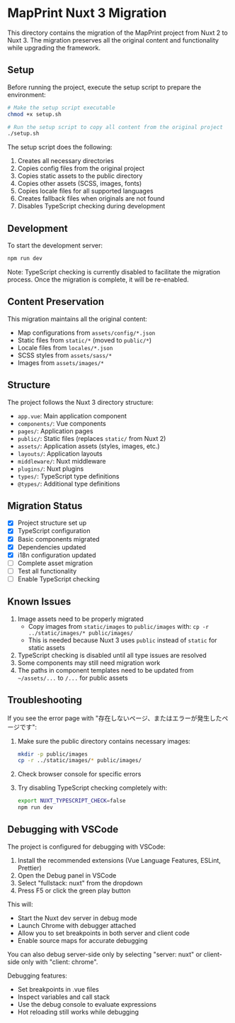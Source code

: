 # MapPrint Nuxt 3 Migration

This directory contains the migration of the MapPrint project from Nuxt 2 to Nuxt 3. The migration preserves all the original content and functionality while upgrading the framework.

## Setup

Before running the project, execute the setup script to prepare the environment:

```bash
# Make the setup script executable
chmod +x setup.sh

# Run the setup script to copy all content from the original project
./setup.sh
```

The setup script does the following:
1. Creates all necessary directories
2. Copies config files from the original project
3. Copies static assets to the public directory
4. Copies other assets (SCSS, images, fonts)
5. Copies locale files for all supported languages
6. Creates fallback files when originals are not found
7. Disables TypeScript checking during development

## Development

To start the development server:

```bash
npm run dev
```

Note: TypeScript checking is currently disabled to facilitate the migration process. Once the migration is complete, it will be re-enabled.

## Content Preservation

This migration maintains all the original content:
- Map configurations from `assets/config/*.json`
- Static files from `static/*` (moved to `public/*`)
- Locale files from `locales/*.json`
- SCSS styles from `assets/sass/*`
- Images from `assets/images/*`

## Structure

The project follows the Nuxt 3 directory structure:

- `app.vue`: Main application component
- `components/`: Vue components
- `pages/`: Application pages
- `public/`: Static files (replaces `static/` from Nuxt 2)
- `assets/`: Application assets (styles, images, etc.)
- `layouts/`: Application layouts
- `middleware/`: Nuxt middleware
- `plugins/`: Nuxt plugins
- `types/`: TypeScript type definitions
- `@types/`: Additional type definitions

## Migration Status

- [x] Project structure set up
- [x] TypeScript configuration
- [x] Basic components migrated
- [x] Dependencies updated
- [x] i18n configuration updated
- [ ] Complete asset migration
- [ ] Test all functionality
- [ ] Enable TypeScript checking

## Known Issues

1. Image assets need to be properly migrated
   - Copy images from `static/images` to `public/images` with: `cp -r ../static/images/* public/images/`
   - This is needed because Nuxt 3 uses `public` instead of `static` for static assets
2. TypeScript checking is disabled until all type issues are resolved
3. Some components may still need migration work
4. The paths in component templates need to be updated from `~/assets/...` to `/...` for public assets

## Troubleshooting

If you see the error page with "存在しないページ、またはエラーが発生したページです":

1. Make sure the public directory contains necessary images:
   ```bash
   mkdir -p public/images
   cp -r ../static/images/* public/images/
   ```

2. Check browser console for specific errors
3. Try disabling TypeScript checking completely with:
   ```bash
   export NUXT_TYPESCRIPT_CHECK=false
   npm run dev
   ```

## Debugging with VSCode

The project is configured for debugging with VSCode:

1. Install the recommended extensions (Vue Language Features, ESLint, Prettier)
2. Open the Debug panel in VSCode
3. Select "fullstack: nuxt" from the dropdown
4. Press F5 or click the green play button

This will:
- Start the Nuxt dev server in debug mode
- Launch Chrome with debugger attached
- Allow you to set breakpoints in both server and client code
- Enable source maps for accurate debugging

You can also debug server-side only by selecting "server: nuxt" or client-side only with "client: chrome".

Debugging features:
- Set breakpoints in .vue files
- Inspect variables and call stack
- Use the debug console to evaluate expressions
- Hot reloading still works while debugging